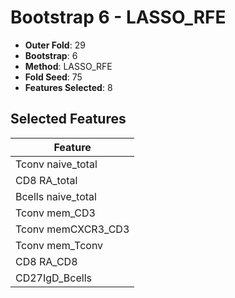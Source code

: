 # Bootstrap 6 - LASSO_RFE

- **Outer Fold**: 29
- **Bootstrap**: 6
- **Method**: LASSO_RFE
- **Fold Seed**: 75
- **Features Selected**: 8

## Selected Features

| Feature |
|---------|
| Tconv naive_total |
| CD8 RA_total |
| Bcells naive_total |
| Tconv mem_CD3 |
| Tconv memCXCR3_CD3 |
| Tconv mem_Tconv |
| CD8 RA_CD8 |
| CD27IgD_Bcells |
